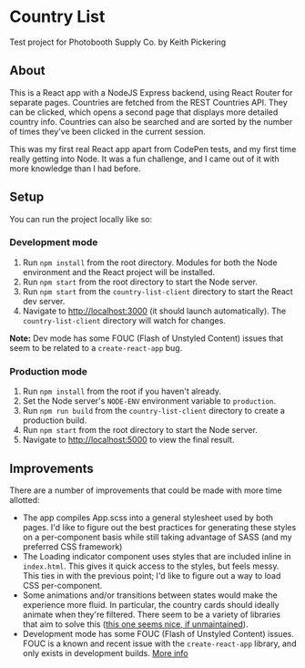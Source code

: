 # Country List

Test project for Photobooth Supply Co. by Keith Pickering

## About

This is a React app with a NodeJS Express backend, using React Router for separate pages. Countries are fetched from the REST Countries API. They can be clicked, which opens a second page that displays more detailed country info. Countries can also be searched and are sorted by the number of times they've been clicked in the current session.

This was my first real React app apart from CodePen tests, and my first time really getting into Node. It was a fun challenge, and I came out of it with more knowledge than I had before.

## Setup

You can run the project locally like so:

### Development mode

1. Run `npm install` from the root directory. Modules for both the Node environment and the React project will be installed.
2. Run `npm start` from the root directory to start the Node server.
3. Run `npm start` from the `country-list-client` directory to start the React dev server.
4. Navigate to <a href="http://localhost:3000/">http://localhost:3000</a> (it should launch automatically). The `country-list-client` directory will watch for changes.

**Note:** Dev mode has some FOUC (Flash of Unstyled Content) issues that seem to be related to a `create-react-app` bug.

### Production mode

1. Run `npm install` from the root if you haven't already.
2. Set the Node server's `NODE-ENV` environment variable to `production`.
3. Run `npm run build` from the `country-list-client` directory to create a production build.
4. Run `npm start` from the root directory to start the Node server.
5. Navigate to <a href="http://localhost:5000/">http://localhost:5000</a> to view the final result.

## Improvements

There are a number of improvements that could be made with more time allotted:

* The app compiles App.scss into a general stylesheet used by both pages. I'd like to figure out the best practices for generating these styles on a per-component basis while still taking advantage of SASS (and my preferred CSS framework)
* The Loading indicator component uses styles that are included inline in `index.html`. This gives it quick access to the styles, but feels messy. This ties in with the previous point; I'd like to figure out a way to load CSS per-component.
* Some animations and/or transitions between states would make the experience more fluid. In particular, the country cards should ideally animate when they're filtered. There seem to be a variety of libraries that aim to solve this (<a href="https://github.com/joshwcomeau/react-flip-move">this one seems nice, if unmaintained</a>).
* Development mode has some FOUC (Flash of Unstyled Content) issues. FOUC is a known and recent issue with the `create-react-app` library, and only exists in development builds. <a href="https://github.com/facebook/create-react-app/issues/6399">More info</a>

